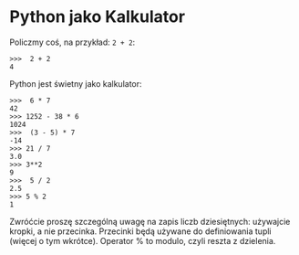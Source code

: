 Python jako Kalkulator
======================

Policzmy coś, na przykład: `2 + 2`:

	>>>  2 + 2
	4

Python jest świetny jako kalkulator:

	>>>  6 * 7
	42
	>>> 1252 - 38 * 6
	1024
	>>>  (3 - 5) * 7
	-14
	>>> 21 / 7
	3.0
	>>> 3**2
	9
	>>>  5 / 2
	2.5
	>>> 5 % 2
	1

Zwróćcie proszę szczególną uwagę na zapis liczb dziesiętnych: używajcie
kropki, a nie przecinka. Przecinki będą używane do definiowania tupli
<bmi-tuples> (więcej o tym wkrótce). Operator % to modulo, czyli reszta
z dzielenia.